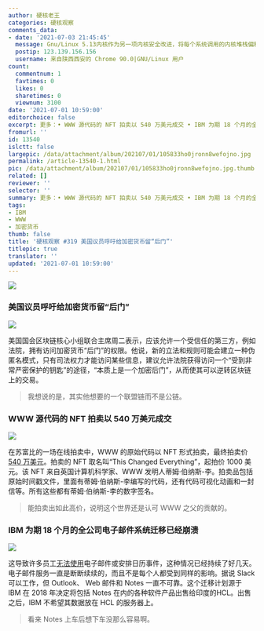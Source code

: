 ```yaml
---
author: 硬核老王
categories: 硬核观察
comments_data:
- date: '2021-07-03 21:45:45'
  message: Gnu/Linux 5.13内核作为另一项内核安全改进，将每个系统调用的内核堆栈偏移量随机化。浏览器可不可以实现类似的用户数据处理随机化功能。很多美国科学家也很反感美国政府得无底线监控，所以他们也在用自己得知识和能力为保护更多人的隐私贡献自己的技术
  postip: 123.139.156.156
  username: 来自陕西西安的 Chrome 90.0|GNU/Linux 用户
count:
  commentnum: 1
  favtimes: 0
  likes: 0
  sharetimes: 0
  viewnum: 3100
date: '2021-07-01 10:59:00'
editorchoice: false
excerpt: 更多：• WWW 源代码的 NFT 拍卖以 540 万美元成交 • IBM 为期 18 个月的全公司电子邮件系统迁移已经崩溃
fromurl: ''
id: 13540
islctt: false
largepic: /data/attachment/album/202107/01/105833ho0jronn8wefojno.jpg
permalink: /article-13540-1.html
pic: /data/attachment/album/202107/01/105833ho0jronn8wefojno.jpg.thumb.jpg
related: []
reviewer: ''
selector: ''
summary: 更多：• WWW 源代码的 NFT 拍卖以 540 万美元成交 • IBM 为期 18 个月的全公司电子邮件系统迁移已经崩溃
tags:
- IBM
- WWW
- 加密货币
thumb: false
title: '硬核观察 #319 美国议员呼吁给加密货币留“后门”'
titlepic: true
translator: ''
updated: '2021-07-01 10:59:00'
---
```


![](/data/attachment/album/202107/01/105833ho0jronn8wefojno.jpg)


### 美国议员呼吁给加密货币留“后门”


![](/data/attachment/album/202107/01/105841kza5fe7yfudxhdy7.jpg)


美国国会区块链核心小组联合主席周二表示，应该允许一个受信任的第三方，例如法院，拥有访问加密货币“后门”的权限。他说，新的立法和规则可能会建立一种伪匿名模式，只有司法权力才能访问某些信息，建议允许法院获得访问一个“受到非常严密保护的钥匙”的途径，“本质上是一个加密后门”，从而使其可以逆转区块链上的交易。



> 
> 我想说的是，其实他想要的一个联盟链而不是公链。
> 
> 
> 


### WWW 源代码的 NFT 拍卖以 540 万美元成交


![](/data/attachment/album/202107/01/105903moxwswxz0x6duh4b.jpg)


在苏富比的一场在线拍卖中，WWW 的原始代码以 NFT 形式拍卖，最终拍卖价 [540 万美元](https://www.bbc.com/news/technology-57666335)。拍卖的 NFT 取名叫“This Changed Everything”，起拍价 1000 美元。该 NFT 来自英国计算机科学家、WWW 发明人蒂姆·伯纳斯-李。拍卖品包括原始时间戳文件，里面有蒂姆·伯纳斯-李编写的代码，还有代码可视化动画和一封信等。所有这些都有蒂姆·伯纳斯-李的数字签名。



> 
> 能拍卖出如此高价，说明这个世界还是认可 WWW 之父的贡献的。
> 
> 
> 


### IBM 为期 18 个月的全公司电子邮件系统迁移已经崩溃


![](/data/attachment/album/202107/01/105920rzdh9vomr2iy66yo.jpg)


这导致许多员工[无法使用](https://www.theregister.com/2021/06/30/ibm_email_outage/)电子邮件或安排日历事件，这种情况已经持续了好几天。电子邮件服务一直是断断续续的，而且不是每个人都受到同样的影响。据说 Slack 可以工作，但 Outlook、 Web 邮件和 Notes 一直不可靠。这个迁移计划源于 IBM 在 2018 年决定将包括 Notes 在内的各种软件产品出售给印度的HCL。出售之后，IBM 不希望其数据放在 HCL 的服务器上。



> 
> 看来 Notes 上车后想下车没那么容易啊。
> 
> 
>